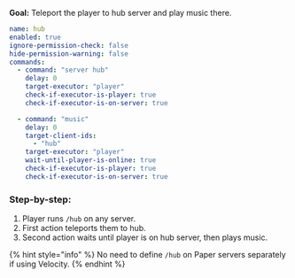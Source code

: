 **Goal:** Teleport the player to hub server and play music there.

```yaml
name: hub
enabled: true
ignore-permission-check: false
hide-permission-warning: false
commands:
  - command: "server hub"
    delay: 0
    target-executor: "player"
    check-if-executor-is-player: true
    check-if-executor-is-on-server: true

  - command: "music"
    delay: 0
    target-client-ids:
      - "hub"
    target-executor: "player"
    wait-until-player-is-online: true
    check-if-executor-is-player: true
    check-if-executor-is-on-server: true
```

### Step-by-step:
1. Player runs `/hub` on any server.
2. First action teleports them to hub.
3. Second action waits until player is on hub server, then plays music.

{% hint style="info" %}
No need to define `/hub` on Paper servers separately if using Velocity.
{% endhint %}
